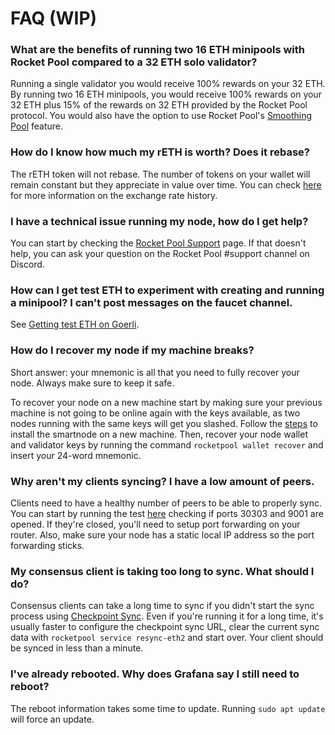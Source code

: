 # FAQ (WIP)

### What are the benefits of running two 16 ETH minipools with Rocket Pool compared to a 32 ETH solo validator?

Running a single validator you would receive 100% rewards on your 32 ETH. By running two 16 ETH minipools, you would receive 100% rewards on your 32 ETH plus 15% of the rewards on 32 ETH provided by the Rocket Pool protocol. You would also have the option to use Rocket Pool's [Smoothing Pool](./prepare-node.md#smoothing-pool) feature.

### How do I know how much my rETH is worth? Does it rebase?

The rETH token will not rebase. The number of tokens on your wallet will remain constant but they appreciate in value over time. You can check [here](https://rocketscan.io/reth) for more information on the exchange rate history.

### I have a technical issue running my node, how do I get help?

You can start by checking the [Rocket Pool Support](https://rocketpool.support) page. If that doesn't help, you can ask your question on the Rocket Pool #support channel on Discord.

### How can I get test ETH to experiment with creating and running a minipool? I can't post messages on the faucet channel. 

See [Getting test ETH on Goerli](../testnet/overview.md#getting-test-eth-on-goerli).

### How do I recover my node if my machine breaks?

Short answer: your mnemonic is all that you need to fully recover your node. Always make sure to keep it safe.

To recover your node on a new machine start by making sure your previous machine is not going to be online again with the keys available, as two nodes running with the same keys will get you slashed. 
Follow the [steps](./install-modes.md) to install the smartnode on a new machine. Then, recover your node wallet and validator keys by running the command `rocketpool wallet recover` and insert your 24-word mnemonic.

### Why aren't my clients syncing? I have a low amount of peers.
Clients need to have a healthy number of peers to be able to properly sync. You can start by running the test [here](https://www.yougetsignal.com/tools/open-ports/) checking if ports 30303 and 9001 are opened. If they're closed, you'll need to setup port forwarding on your router. Also, make sure your node has a static local IP address so the port forwarding sticks.

### My consensus client is taking too long to sync. What should I do?

Consensus clients can take a long time to sync if you didn't start the sync process using [Checkpoint Sync](./config-docker.md#beacon-chain-checkpoint-syncing-with-infura). Even if you're running it for a long time, it's usually faster to configure the checkpoint sync URL, clear the current sync data with `rocketpool service resync-eth2` and start over. Your client should be synced in less than a minute.

### I've already rebooted. Why does Grafana say I still need to reboot?

The reboot information takes some time to update. Running `sudo apt update` will force an update.